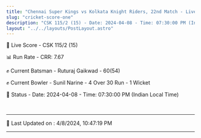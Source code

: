 ```yaml
---
title: "Chennai Super Kings vs Kolkata Knight Riders, 22nd Match - Live Cricket Score"
slug: "cricket-score-one"
description: "CSK 115/2 (15) - Date: 2024-04-08 - Time: 07:30:00 PM (Indian Local Time)."
layout: "../../layouts/PostLayout.astro"
---
```


🔴 Live Score - CSK 115/2 (15)  

📊 Run Rate - CRR: 7.67  

✊ Current Batsman - Ruturaj Gaikwad - 60(54)  

✊ Current Bowler - Sunil Narine - 4 Over 30 Run - 1 Wicket  

📑 Status - Date: 2024-04-08 - Time: 07:30:00 PM (Indian Local Time)

<br />

***

📝 Last Updated on : 4/8/2024, 10:47:19 PM

***

